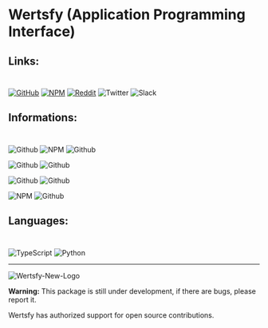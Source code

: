 # Wertsfy (Application Programming Interface)

## Links:<br></br>
[![GitHub](https://img.shields.io/badge/github-%23121011.svg?style=for-the-badge&logo=github&logoColor=white)](https://github.com/Humba01/Wertsfy/)
[![NPM](https://img.shields.io/badge/NPM-%23000000.svg?style=for-the-badge&logo=npm&logoColor=black)](https://www.npmjs.com/package/wertsfy)
[![Reddit](https://img.shields.io/badge/Reddit-%23FF4500.svg?style=for-the-badge&logo=Reddit&logoColor=white)](https://www.reddit.com/r/Wertsfy/)
![Twitter](https://img.shields.io/badge/Twitter-Comming_Soon-skyblue.svg?style=for-the-badge&logo=Twitter&logoColor=white&labelColor=blue)
![Slack](https://img.shields.io/badge/Slack-Comming_Soon-blueviolet.svg?style=for-the-badge&logo=Slack&logoColor=white&labelColor=purple)

## Informations:<br></br>
![Github](https://img.shields.io/github/package-json/v/Humba01/Wertsfy?style=for-the-badge&color=blueviolet&labelColor=mintcream)
![NPM](https://img.shields.io/npm/dt/wertsfy?color=darkorchid&style=for-the-badge&labelColor=mintcream)
![Github](https://img.shields.io/github/stars/Humba01/Wertsfy?color=powderblue&style=for-the-badge&labelColor=mintcream)

![Github](https://img.shields.io/github/commit-activity/w/Humba01/Wertsfy?color=red&style=for-the-badge&labelColor=mintcream)
![Github](https://img.shields.io/github/last-commit/Humba01/Wertsfy?color=lightseagreen&logoColor=black&style=for-the-badge&labelColor=mintcream)

![Github](https://img.shields.io/github/issues/Humba01/Wertsfy?color=yellow&style=for-the-badge&labelColor=mintcream)
![Github](https://img.shields.io/github/issues-pr/Humba01/Wertsfy?color=blue&style=for-the-badge&labelColor=mintcream)

![NPM](https://img.shields.io/npm/l/wertsfy?color=maroon&style=for-the-badge&labelColor=mintcream)
![Github](https://img.shields.io/snyk/vulnerabilities/github/Humba01/Wertsfy?color=black&style=for-the-badge&labelColor=mintcream)


## Languages:<br></br>
![TypeScript](https://img.shields.io/badge/typescript-steelblue.svg?style=for-the-badge&logo=typescript&logoColor=white)
![Python](https://img.shields.io/badge/python-blue.svg?style=for-the-badge&logo=python&logoColor=gold)

---

![Wertsfy-New-Logo](https://user-images.githubusercontent.com/59739253/176809652-3cee6edb-27a3-479e-bb86-1ee1de9b8f6e.png)

**Warning:** This package is still under development, if there are bugs, please report it. 

Wertsfy has authorized support for open source contributions.